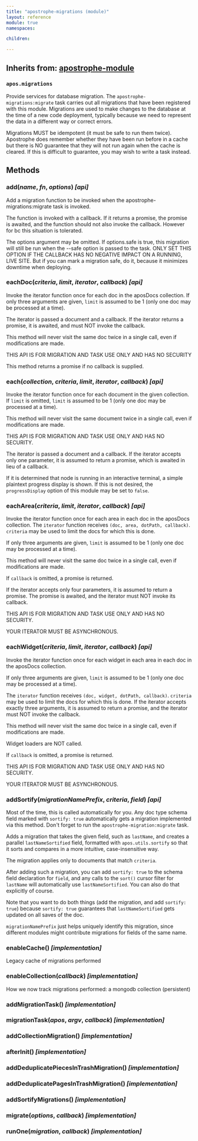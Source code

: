 ```yaml
---
title: "apostrophe-migrations (module)"
layout: reference
module: true
namespaces:

children:

---
```

## Inherits from: [apostrophe-module](../apostrophe-module/index.html)
### `apos.migrations`
Provide services for database migration. The `apostrophe-migrations:migrate` task
carries out all migrations that have been registered with this module. Migrations
are used to make changes to the database at the time of a new code deployment,
typically because we need to represent the data in a different way or correct
errors.

Migrations MUST be idempotent (it must be safe to run them twice). Apostrophe
does remember whether they have been run before in a cache but there is
NO guarantee that they will not run again when the cache is cleared. If this is
difficult to guarantee, you may wish to write a task instead.


## Methods
### add(*name*, *fn*, *options*) *[api]*
Add a migration function to be invoked when the apostrophe-migrations:migrate task is invoked.

The function is invoked with a callback. If it returns a promise,
the promise is awaited, and the function should not also invoke the callback.
However for bc this situation is tolerated.

The options argument may be omitted. If options.safe is true, this migration will still be run when the
--safe option is passed to the task. ONLY SET THIS OPTION IF THE CALLBACK HAS NO NEGATIVE IMPACT ON A RUNNING,
LIVE SITE. But if you can mark a migration safe, do it, because it minimizes downtime when deploying.
### eachDoc(*criteria*, *limit*, *iterator*, *callback*) *[api]*
Invoke the iterator function once for each doc in the aposDocs collection.
If only three arguments are given, `limit` is assumed to be 1 (only one
doc may be processed at a time).

The iterator is passed a document and a callback. If the iterator
returns a promise, it is awaited, and must NOT invoke the callback.

This method will never visit the same doc twice in a single call, even if
modifications are made.

THIS API IS FOR MIGRATION AND TASK USE ONLY AND HAS NO SECURITY

This method returns a promise if no callback is supplied.
### each(*collection*, *criteria*, *limit*, *iterator*, *callback*) *[api]*
Invoke the iterator function once for each document in the given collection.
If `limit` is omitted, `limit` is assumed to be 1 (only one
doc may be processed at a time).

This method will never visit the same document twice in a single call, even if
modifications are made.

THIS API IS FOR MIGRATION AND TASK USE ONLY AND HAS NO SECURITY.

The iterator is passed a document and a callback. If the iterator
accepts only one parameter, it is assumed to return a promise,
which is awaited in lieu of a callback.

If it is determined that node is running in an interactive terminal,
a simple plaintext progress display is shown. If this is not
desired, the `progressDisplay` option of this module may be
set to `false`.
### eachArea(*criteria*, *limit*, *iterator*, *callback*) *[api]*
Invoke the iterator function once for each area in each doc in
the aposDocs collection. The `iterator` function receives
`(doc, area, dotPath, callback)`. `criteria` may be used to limit
the docs for which this is done.

If only three arguments are given, `limit` is assumed to be 1 (only one
doc may be processed at a time).

This method will never visit the same doc twice in a single call, even if
modifications are made.

If `callback` is omitted, a promise is returned.

If the iterator accepts only four parameters, it is assumed to
return a promise. The promise is awaited, and the
iterator must NOT invoke its callback.

THIS API IS FOR MIGRATION AND TASK USE ONLY AND HAS NO SECURITY.

YOUR ITERATOR MUST BE ASYNCHRONOUS.
### eachWidget(*criteria*, *limit*, *iterator*, *callback*) *[api]*
Invoke the iterator function once for each widget in each area in each doc
in the aposDocs collection.

If only three arguments are given, `limit` is assumed to be 1 (only one
doc may be processed at a time).

The `iterator` function receives `(doc, widget, dotPath, callback)`.
`criteria` may be used to limit
the docs for which this is done. If the iterator accepts exactly
three arguments, it is assumed to return a promise, and the iterator
must NOT invoke the callback.

This method will never visit the same doc twice in a single call, even if
modifications are made.

Widget loaders are NOT called.

If `callback` is omitted, a promise is returned.

THIS API IS FOR MIGRATION AND TASK USE ONLY AND HAS NO SECURITY.

YOUR ITERATOR MUST BE ASYNCHRONOUS.
### addSortify(*migrationNamePrefix*, *criteria*, *field*) *[api]*
Most of the time, this is called automatically for you. Any
doc type schema field marked with `sortify: true` automatically
gets a migration implemented via this method. Don't forget
to run the `apostrophe-migration:migrate` task.

Adds a migration that takes the given field, such as `lastName`, and
creates a parallel `lastNameSortified` field, formatted with
`apos.utils.sortify` so that it sorts and compares in a more
intuitive, case-insensitive way.

The migration applies only to documents that match `criteria`.

After adding such a migration, you can add `sortify: true` to the
schema field declaration for `field`, and any calls to
the `sort()` cursor filter for `lastName` will automatically
use `lastNameSortified`. You can also do that explicitly of course.

Note that you want to do both things (add the migration, and
add `sortify: true`) because `sortify: true` guarantees that
`lastNameSortified` gets updated on all saves of the doc.

`migrationNamePrefix` just helps uniquely identify this
migration, since different modules might contribute migrations
for fields of the same name.
### enableCache() *[implementation]*
Legacy cache of migrations performed
### enableCollection(*callback*) *[implementation]*
How we now track migrations performed: a mongodb collection (persistent)
### addMigrationTask() *[implementation]*

### migrationTask(*apos*, *argv*, *callback*) *[implementation]*

### addCollectionMigration() *[implementation]*

### afterInit() *[implementation]*

### addDeduplicatePiecesInTrashMigration() *[implementation]*

### addDeduplicatePagesInTrashMigration() *[implementation]*

### addSortifyMigrations() *[implementation]*

### migrate(*options*, *callback*) *[implementation]*

### runOne(*migration*, *callback*) *[implementation]*


